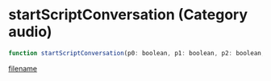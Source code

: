 # startScriptConversation (Category audio)

```js
function startScriptConversation(p0: boolean, p1: boolean, p2: boolean, p3: boolean): void
```

[filename](startScriptConversation_m.md ':include')